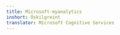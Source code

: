 ```yaml
---
title: Microsoft-myanalytics
inshort: Óskilgreint
translator: Microsoft Cognitive Services
---
```




